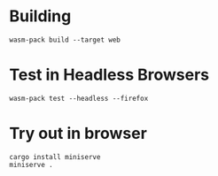 # Building

```
wasm-pack build --target web
```


# Test in Headless Browsers

```
wasm-pack test --headless --firefox
```

# Try out in browser

```
cargo install miniserve
miniserve .
```
